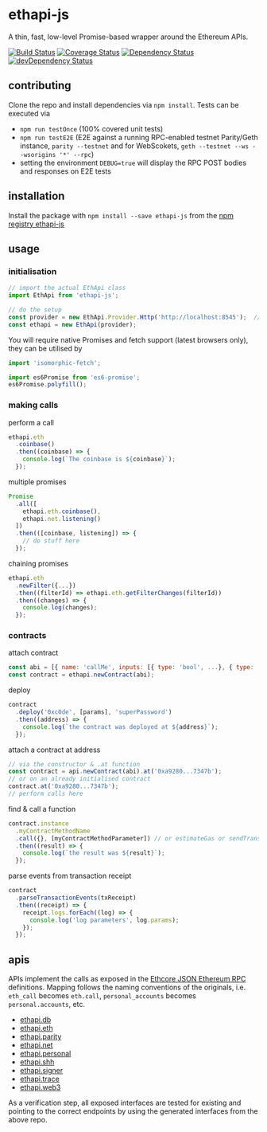 # ethapi-js

A thin, fast, low-level Promise-based wrapper around the Ethereum APIs.

[![Build Status](https://travis-ci.org/jacogr/ethapi-js.svg?branch=master)](https://travis-ci.org/jacogr/ethapi-js)
[![Coverage Status](https://coveralls.io/repos/github/jacogr/ethapi-js/badge.svg?branch=master)](https://coveralls.io/github/jacogr/ethapi-js?branch=master)
[![Dependency Status](https://david-dm.org/jacogr/ethapi-js.svg)](https://david-dm.org/jacogr/ethapi-js)
[![devDependency Status](https://david-dm.org/jacogr/ethapi-js/dev-status.svg)](https://david-dm.org/jacogr/ethapi-js#info=devDependencies)

## contributing

Clone the repo and install dependencies via `npm install`. Tests can be executed via

- `npm run testOnce` (100% covered unit tests)
- `npm run testE2E` (E2E against a running RPC-enabled testnet Parity/Geth instance, `parity --testnet` and for WebScokets, `geth --testnet --ws --wsorigins '*' --rpc`)
- setting the environment `DEBUG=true` will display the RPC POST bodies and responses on E2E tests

## installation

Install the package with `npm install --save ethapi-js` from the [npm registry ethapi-js](https://www.npmjs.com/package/ethapi-js)

## usage

### initialisation

```javascript
// import the actual EthApi class
import EthApi from 'ethapi-js';

// do the setup
const provider = new EthApi.Provider.Http('http://localhost:8545');  // or .Ws('ws://localhost:8546')
const ethapi = new EthApi(provider);
```

You will require native Promises and fetch support (latest browsers only), they can be utilised by

```javascript
import 'isomorphic-fetch';

import es6Promise from 'es6-promise';
es6Promise.polyfill();
```

### making calls

perform a call

```javascript
ethapi.eth
  .coinbase()
  .then((coinbase) => {
    console.log(`The coinbase is ${coinbase}`);
  });
```

multiple promises

```javascript
Promise
  .all([
    ethapi.eth.coinbase(),
    ethapi.net.listening()
  ])
  .then(([coinbase, listening]) => {
    // do stuff here
  });
```

chaining promises

```javascript
ethapi.eth
  .newFilter({...})
  .then((filterId) => ethapi.eth.getFilterChanges(filterId))
  .then((changes) => {
    console.log(changes);
  });
```

### contracts

attach contract

```javascript
const abi = [{ name: 'callMe', inputs: [{ type: 'bool', ...}, { type: 'string', ...}]}, ...abi...];
const contract = ethapi.newContract(abi);
```

deploy

```javascript
contract
  .deploy('0xc0de', [params], 'superPassword')
  .then((address) => {
    console.log(`the contract was deployed at ${address}`);
  });
```

attach a contract at address

```javascript
// via the constructor & .at function
const contract = api.newContract(abi).at('0xa9280...7347b');
// or on an already initialised contract
contract.at('0xa9280...7347b');
// perform calls here
```

find & call a function

```javascript
contract.instance
  .myContractMethodName
  .call({}, [myContractMethodParameter]) // or estimateGas or sendTransaction
  .then((result) => {
    console.log(`the result was ${result}`);
  });
```

parse events from transaction receipt

```javascript
contract
  .parseTransactionEvents(txReceipt)
  .then((receipt) => {
    receipt.logs.forEach((log) => {
      console.log('log parameters', log.params);
    });
  });
```

## apis

APIs implement the calls as exposed in the [Ethcore JSON Ethereum RPC](https://github.com/paritytech/ethereum-rpc-json/) definitions. Mapping follows the naming conventions of the originals, i.e. `eth_call` becomes `eth.call`, `personal_accounts` becomes `personal.accounts`, etc.

- [ethapi.db](https://github.com/paritytech/ethereum-rpc-json/blob/master/interfaces.md#db)
- [ethapi.eth](https://github.com/paritytech/ethereum-rpc-json/blob/master/interfaces.md#eth)
- [ethapi.parity](https://github.com/paritytech/ethereum-rpc-json/blob/master/interfaces.md#parity)
- [ethapi.net](https://github.com/paritytech/ethereum-rpc-json/blob/master/interfaces.md#net)
- [ethapi.personal](https://github.com/paritytech/ethereum-rpc-json/blob/master/interfaces.md#personal)
- [ethapi.shh](https://github.com/paritytech/ethereum-rpc-json/blob/master/interfaces.md#shh)
- [ethapi.signer](https://github.com/paritytech/ethereum-rpc-json/blob/master/interfaces.md#signer)
- [ethapi.trace](https://github.com/paritytech/ethereum-rpc-json/blob/master/interfaces.md#trace)
- [ethapi.web3](https://github.com/paritytech/ethereum-rpc-json/blob/master/interfaces.md#web3)

As a verification step, all exposed interfaces are tested for existing and pointing to the correct endpoints by using the generated interfaces from the above repo.
